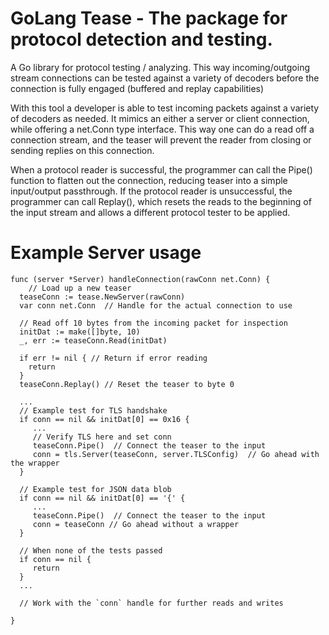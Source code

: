 # GoLang Tease - The package for protocol detection and testing.


A Go library for protocol testing / analyzing.  This way incoming/outgoing stream connections can be tested against a variety of decoders before the connection is fully engaged (buffered and replay capabilities)

With this tool a developer is able to test incoming
packets against a variety of decoders as needed.  It
mimics an either a server or client connection, while offering a net.Conn type
interface.  This way one can do a read off a connection stream, and the teaser
will prevent the reader from closing or sending replies on this connection.  

When a
protocol reader is successful, the programmer can call the Pipe() function to
flatten out the connection, reducing teaser into a simple input/output passthrough.  If
the protocol reader is unsuccessful, the programmer can call Replay(), which
resets the reads to the beginning of the input stream and allows a different
protocol tester to be applied.

# Example Server usage
```
func (server *Server) handleConnection(rawConn net.Conn) {
	// Load up a new teaser
  teaseConn := tease.NewServer(rawConn)
  var conn net.Conn  // Handle for the actual connection to use

  // Read off 10 bytes from the incoming packet for inspection
  initDat := make([]byte, 10)
  _, err := teaseConn.Read(initDat)

  if err != nil { // Return if error reading
    return
  }
  teaseConn.Replay() // Reset the teaser to byte 0

  ...
  // Example test for TLS handshake
  if conn == nil && initDat[0] == 0x16 {
     ...
     // Verify TLS here and set conn
     teaseConn.Pipe()  // Connect the teaser to the input
     conn = tls.Server(teaseConn, server.TLSConfig)  // Go ahead with the wrapper
  }

  // Example test for JSON data blob
  if conn == nil && initDat[0] == '{' {
     ...
     teaseConn.Pipe()  // Connect the teaser to the input
     conn = teaseConn // Go ahead without a wrapper
  }

  // When none of the tests passed
  if conn == nil {
     return
  }
  ...

  // Work with the `conn` handle for further reads and writes

}
```


